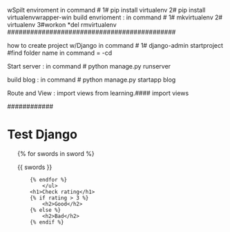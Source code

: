 wSpilt enviroment 
in command # 
    1# pip install virtualenv
    2# pip install virtualenvwrapper-win
build envrioment :
in command # 
    1# mkvirtualenv <NAME>
    2# virtualenv
    3#workon
*del rmvirtualenv
############################################

how to create project w/Django
in command # 
    1# django-admin startproject <NAME>
    #find folder name in command =  -cd 

Start server :
in command # 
    python manage.py runserver

build blog :
in command # 
    python manage.py startapp blog

Route and View :
    import views
    from learning.#### import views


############
        <h1>Test Django</h1>
        <ul>
        {% for swords in sword %}
            <p>{{ swords }}<p>

        {% endfor %}
            </ul>
        <h1>Check rating</h1>
        {% if rating > 3 %}
            <h2>Good</h2>
        {% else %}
            <h2>Bad</h2>
        {% endif %}